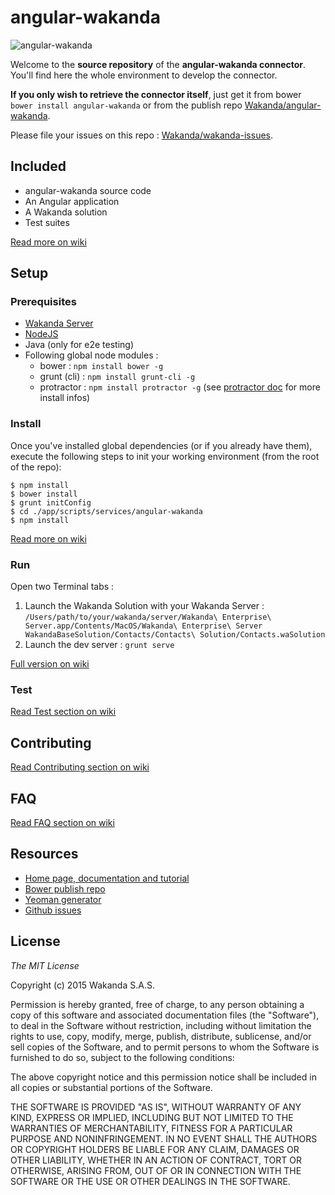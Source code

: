 # angular-wakanda

![ angular-wakanda ](https://wakanda.github.io/angular-wakanda/images/angular-wakanda.png)

Welcome to the **source repository** of the **angular-wakanda connector**. You'll find here the whole environment to develop the connector.

**If you only wish to retrieve the connector itself**, just get it from bower `bower install angular-wakanda` or from the publish repo [Wakanda/angular-wakanda](https://github.com/Wakanda/angular-wakanda).

Please file your issues on this repo : [Wakanda/wakanda-issues](https://github.com/Wakanda/wakanda-issues/labels/Angular-Wakanda).

## Included

* angular-wakanda source code
* An Angular application
* A Wakanda solution
* Test suites

[Read more on wiki](https://github.com/Wakanda/sources-angular-wakanda/wiki/included)

## Setup

### Prerequisites

* [Wakanda Server](http://www.wakanda.org/downloads)
* [NodeJS](https://nodejs.org/download/)
* Java (only for e2e testing)
* Following global node modules :
	* bower : `npm install bower -g`
	* grunt (cli) : `npm install grunt-cli -g`
	* protractor : `npm install protractor -g` (see [protractor doc](http://angular.github.io/protractor/#/) for more install infos)

### Install

Once you've installed global dependencies (or if you already have them), execute the following steps to init your working environment (from the root of the repo):

```shell
$ npm install
$ bower install
$ grunt initConfig
$ cd ./app/scripts/services/angular-wakanda
$ npm install
```

[Read more on wiki](https://github.com/Wakanda/sources-angular-wakanda/wiki/project-setup#setup)

### Run

Open two Terminal tabs :

1. Launch the Wakanda Solution with your Wakanda Server : `/Users/path/to/your/wakanda/server/Wakanda\ Enterprise\ Server.app/Contents/MacOS/Wakanda\ Enterprise\ Server WakandaBaseSolution/Contacts/Contacts\ Solution/Contacts.waSolution`
2. Launch the dev server : `grunt serve`

[Full version on wiki](https://github.com/Wakanda/sources-angular-wakanda/wiki/project-setup#run)

### Test

[Read Test section on wiki](https://github.com/Wakanda/sources-angular-wakanda/wiki/test)

## Contributing

[Read Contributing section on wiki](https://github.com/Wakanda/sources-angular-wakanda/wiki/contributing)

## FAQ

[Read FAQ section on wiki](https://github.com/Wakanda/sources-angular-wakanda/wiki/faq)

## Resources

* [Home page, documentation and tutorial](https://wakanda.github.io/angular-wakanda/)
* [Bower publish repo](https://github.com/Wakanda/angular-wakanda)
* [Yeoman generator](https://www.npmjs.org/package/generator-angular-wakanda)
* [Github issues](https://github.com/Wakanda/wakanda-issues/labels/Angular-Wakanda)

## License

*The MIT License*

Copyright (c) 2015 Wakanda S.A.S.

Permission is hereby granted, free of charge, to any person obtaining a copy of this software and associated documentation files (the "Software"), to deal in the Software without restriction, including without limitation the rights to use, copy, modify, merge, publish, distribute, sublicense, and/or sell copies of the Software, and to permit persons to whom the Software is furnished to do so, subject to the following conditions:

The above copyright notice and this permission notice shall be included in all copies or substantial portions of the Software.

THE SOFTWARE IS PROVIDED "AS IS", WITHOUT WARRANTY OF ANY KIND, EXPRESS OR IMPLIED, INCLUDING BUT NOT LIMITED TO THE WARRANTIES OF MERCHANTABILITY, FITNESS FOR A PARTICULAR PURPOSE AND NONINFRINGEMENT. IN NO EVENT SHALL THE AUTHORS OR COPYRIGHT HOLDERS BE LIABLE FOR ANY CLAIM, DAMAGES OR OTHER LIABILITY, WHETHER IN AN ACTION OF CONTRACT, TORT OR OTHERWISE, ARISING FROM, OUT OF OR IN CONNECTION WITH THE SOFTWARE OR THE USE OR OTHER DEALINGS IN THE SOFTWARE.
